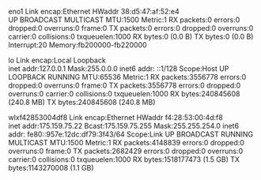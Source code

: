 eno1      Link encap:Ethernet  HWaddr 38:d5:47:af:52:e4  
          UP BROADCAST MULTICAST  MTU:1500  Metric:1
          RX packets:0 errors:0 dropped:0 overruns:0 frame:0
          TX packets:0 errors:0 dropped:0 overruns:0 carrier:0
          collisions:0 txqueuelen:1000 
          RX bytes:0 (0.0 B)  TX bytes:0 (0.0 B)
          Interrupt:20 Memory:fb200000-fb220000 

lo        Link encap:Local Loopback  
          inet addr:127.0.0.1  Mask:255.0.0.0
          inet6 addr: ::1/128 Scope:Host
          UP LOOPBACK RUNNING  MTU:65536  Metric:1
          RX packets:3556778 errors:0 dropped:0 overruns:0 frame:0
          TX packets:3556778 errors:0 dropped:0 overruns:0 carrier:0
          collisions:0 txqueuelen:1000 
          RX bytes:240845608 (240.8 MB)  TX bytes:240845608 (240.8 MB)

wlxf42853004df8 Link encap:Ethernet  HWaddr f4:28:53:00:4d:f8  
          inet addr:175.159.75.22  Bcast:175.159.75.255  Mask:255.255.254.0
          inet6 addr: fe80::957e:12dc:df79:3f43/64 Scope:Link
          UP BROADCAST RUNNING MULTICAST  MTU:1500  Metric:1
          RX packets:4148839 errors:0 dropped:0 overruns:0 frame:0
          TX packets:2682429 errors:0 dropped:0 overruns:0 carrier:0
          collisions:0 txqueuelen:1000 
          RX bytes:1518177473 (1.5 GB)  TX bytes:1143270008 (1.1 GB)

